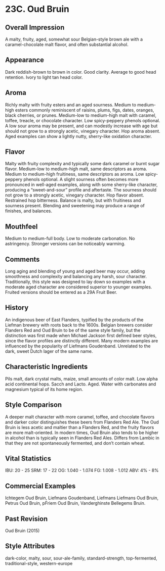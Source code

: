 # 23C. Oud Bruin

## Overall Impression

A malty, fruity, aged, somewhat sour Belgian-style brown ale with a caramel-chocolate malt flavor, and often substantial alcohol.

## Appearance

Dark reddish-brown to brown in color. Good clarity. Average to good head retention. Ivory to light tan head color.

## Aroma

Richly malty with fruity esters and an aged sourness. Medium to medium-high esters commonly reminiscent of raisins, plums, figs, dates, oranges, black cherries, or prunes. Medium-low to medium-high malt with caramel, toffee, treacle, or chocolate character. Low spicy-peppery phenols optional. A low sour aroma may be present, and can modestly increase with age but should not grow to a strongly acetic, vinegary character. Hop aroma absent. Aged examples can show a lightly nutty, sherry-like oxidation character.

## Flavor

Malty with fruity complexity and typically some dark caramel or burnt sugar flavor. Medium-low to medium-high malt, same descriptors as aroma. Medium to medium-high fruitiness, same descriptors as aroma. Low spicy-peppery phenols optional. A slight sourness often becomes more pronounced in well-aged examples, along with some sherry-like character, producing a “sweet-and-sour” profile and aftertaste. The sourness should not grow to a strongly acetic, vinegary character. Hop flavor absent. Restrained hop bitterness. Balance is malty, but with fruitiness and sourness present. Blending and sweetening may produce a range of finishes, and balances.

## Mouthfeel

Medium to medium-full body. Low to moderate carbonation. No astringency. Stronger versions can be noticeably warming.

## Comments

Long aging and blending of young and aged beer may occur, adding smoothness and complexity and balancing any harsh, sour character. Traditionally, this style was designed to lay down so examples with a moderate aged character are considered superior to younger examples. Fruited versions should be entered as a 29A Fruit Beer.

## History

An indigenous beer of East Flanders, typified by the products of the Liefman brewery with roots back to the 1600s. Belgian brewers consider Flanders Red and Oud Bruin to be of the same style family, but the distinction was first made when Michael Jackson first defined beer styles, since the flavor profiles are distinctly different. Many modern examples are influenced by the popularity of Liefmans Goudenband. Unrelated to the dark, sweet Dutch lager of the same name.

## Characteristic Ingredients

Pils malt, dark crystal malts, maize, small amounts of color malt. Low alpha acid continental hops. Sacch and Lacto. Aged. Water with carbonates and magnesium typical of its home region.

## Style Comparison

A deeper malt character with more caramel, toffee, and chocolate flavors and darker color distinguishes these beers from Flanders Red Ale. The Oud Bruin is less acetic and maltier than a Flanders Red, and the fruity flavors are more malt-oriented. In modern times, Oud Bruin also tends to be higher in alcohol than is typically seen in Flanders Red Ales. Differs from Lambic in that they are not spontaneously fermented, and don’t contain wheat.

## Vital Statistics

IBU: 20 - 25
SRM: 17 - 22
OG: 1.040 - 1.074
FG: 1.008 - 1.012
ABV: 4% - 8%

## Commercial Examples

Ichtegem Oud Bruin, Liefmans Goudenband, Liefmans Liefmans Oud Bruin, Petrus Oud Bruin, pFriem Oud Bruin, Vanderghinste Bellegems Bruin.

## Past Revision

Oud Bruin (2015)

## Style Attributes

dark-color, malty, sour, sour-ale-family, standard-strength, top-fermented, traditional-style, western-europe